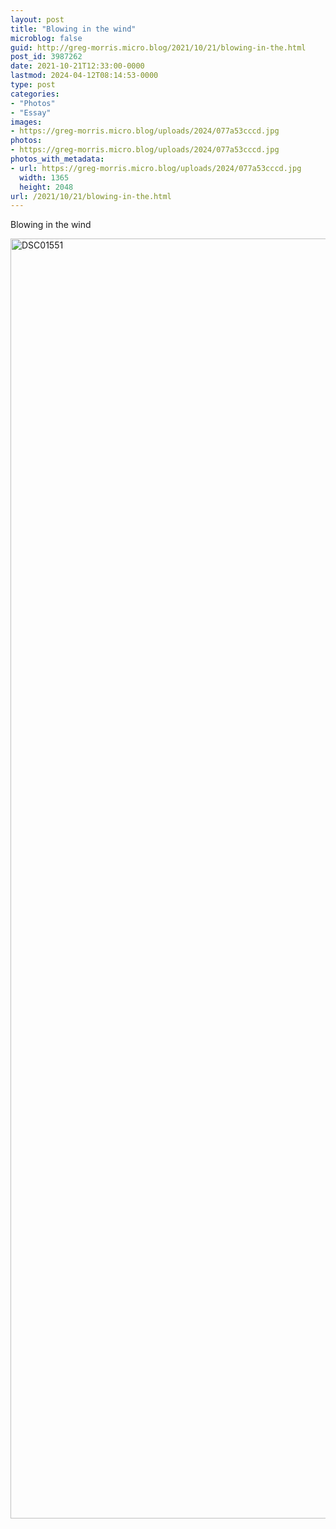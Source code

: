 ```yaml
---
layout: post
title: "Blowing in the wind"
microblog: false
guid: http://greg-morris.micro.blog/2021/10/21/blowing-in-the.html
post_id: 3987262
date: 2021-10-21T12:33:00-0000
lastmod: 2024-04-12T08:14:53-0000
type: post
categories:
- "Photos"
- "Essay"
images:
- https://greg-morris.micro.blog/uploads/2024/077a53cccd.jpg
photos:
- https://greg-morris.micro.blog/uploads/2024/077a53cccd.jpg
photos_with_metadata:
- url: https://greg-morris.micro.blog/uploads/2024/077a53cccd.jpg
  width: 1365
  height: 2048
url: /2021/10/21/blowing-in-the.html
---
```


<p>Blowing in the wind</p><p><img title="DSC01551.jpg" src="https://greg-morris.micro.blog/uploads/2024/077a53cccd.jpg" alt="DSC01551" width="1365" height="2048" border="0" /></p>
